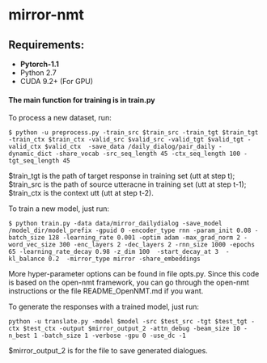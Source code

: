 # mirror-nmt

## Requirements: 
* **Pytorch-1.1**
* Python 2.7
* CUDA 9.2+ (For GPU)

#### The main function for training is in train.py
To process a new dataset, run:
```
$ python -u preprocess.py -train_src $train_src -train_tgt $train_tgt -train_ctx $train_ctx -valid_src $valid_src -valid_tgt $valid_tgt -valid_ctx $valid_ctx  -save_data /daily_dialog/pair_daily -dynamic_dict -share_vocab -src_seq_length 45 -ctx_seq_length 100 -tgt_seq_length 45
```
$train_tgt is the path of target response in training set (utt at step t); $train_src is the path of source utteracne in training set (utt at step t-1); $train_ctx is the context utt (utt at step t-2).

To train a new model, just run:

```
$ python train.py -data data/mirror_dailydialog -save_model /model_dir/model_prefix -gpuid 0 -encoder_type rnn -param_init 0.08 -batch_size 128 -learning_rate 0.001 -optim adam -max_grad_norm 2 -word_vec_size 300 -enc_layers 2 -dec_layers 2 -rnn_size 1000 -epochs 65 -learning_rate_decay 0.98 -z_dim 100  -start_decay_at 3  -kl_balance 0.2  -mirror_type mirror -share_embeddings 
```

More hyper-parameter options can be found in file opts.py. Since this code is based on the open-nmt framework, you can go through the open-nmt instructions or the file README_OpenNMT.md if you want. 


To generate the responses with a trained model, just run:
```
python -u translate.py -model $model -src $test_src -tgt $test_tgt -ctx $test_ctx -output $mirror_output_2 -attn_debug -beam_size 10 -n_best 1 -batch_size 1 -verbose -gpu 0 -use_dc -1
```
$mirror_output_2 is for the file to save generated dialogues.


